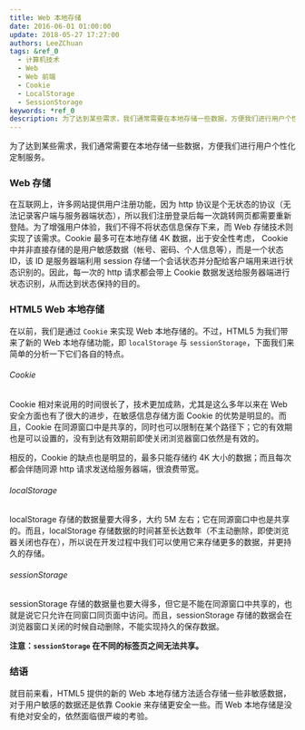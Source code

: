 ```yaml
---
title: Web 本地存储
date: 2016-06-01 01:00:00
update: 2018-05-27 17:27:00
authors: LeeZChuan
tags: &ref_0
  - 计算机技术
  - Web
  - Web 前端
  - Cookie
  - LocalStorage
  - SessionStorage
keywords: *ref_0
description: 为了达到某些需求，我们通常需要在本地存储一些数据，方便我们进行用户个性化定制服务。
---
```




为了达到某些需求，我们通常需要在本地存储一些数据，方便我们进行用户个性化定制服务。

<!-- truncate -->

### Web 存储

在互联网上，许多网站提供用户注册功能，因为 http 协议是个无状态的协议（无法记录客户端与服务器端状态），所以我们注册登录后每一次跳转网页都需要重新登陆。为了增强用户体验，我们不得不将状态信息保存下来，而 Web 存储技术则实现了该需求。Cookie 最多可在本地存储 4K 数据，出于安全性考虑， Cookie 中并非直接存储的是用户敏感数据（帐号、密码、个人信息等），而是一个状态 ID，该 ID 是服务器端利用 session 存储一个会话状态并分配给客户端用来进行状态识别的。因此，每一次的 http 请求都会带上 Cookie 数据发送给服务器端进行状态识别，从而达到状态保持的目的。

### HTML5 Web 本地存储

在以前，我们是通过 `Cookie` 来实现 Web 本地存储的。不过，HTML5 为我们带来了新的 Web 本地存储功能，即 `localStorage` 与 `sessionStorage`，下面我们来简单的分析一下它们各自的特点。

###### Cookie

Cookie 相对来说用的时间很长了，技术更加成熟，尤其是这么多年以来在 Web 安全方面也有了很大的进步，在敏感信息存储方面 Cookie 的优势是明显的。而且，Cookie 在同源窗口中是共享的，同时也可以限制在某个路径下；它的有效期也是可以设置的，没有到达有效期前即使关闭浏览器窗口依然是有效的。

相反的，Cookie 的缺点也是明显的，最多只能存储约 4K 大小的数据；而且每次都会伴随同源 http 请求发送给服务器端，很浪费带宽。

###### localStorage

localStorage 存储的数据量要大得多，大约 5M 左右；它在同源窗口中也是共享的。而且，localStorage 存储数据的时间甚至长达数年（不主动删除，即使浏览器关闭也存在），所以说在开发过程中我们可以使用它来存储更多的数据，并更持久的存储。

###### sessionStorage

sessionStorage 存储的数据量也要大得多，但它是不能在同源窗口中共享的，也就是说它只允许在同窗口同页面中访问。而且，sessionStorage 存储的数据会在浏览器窗口关闭的时候自动删除，不能实现持久的保存数据。

**注意：`sessionStorage` 在不同的标签页之间无法共享。**

### 结语

就目前来看，HTML5 提供的新的 Web 本地存储方法适合存储一些非敏感数据，对于用户敏感的数据还是依靠 Cookie 来存储更安全一些。而 Web 本地存储是没有绝对安全的，依然面临很严峻的考验。
